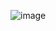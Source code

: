 ![image](https://github.com/AlpayAkcer/QRcodeGenerator/assets/8036736/88dc7cd8-e715-4be8-9647-ed40aaa3e3c2)
